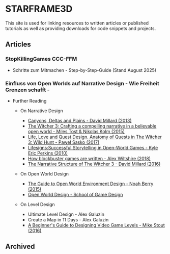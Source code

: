# STARFRAME3D

This site is used for linking resources to written articles or published tutorials as well as providing downloads for code snippets and projects.

## Articles

### StopKillingGames CCC-FFM
- Schritte zum Mitmachen - Step-by-Step-Guide (Stand August 2025)

### Einfluss von Open Worlds auf Narrative Design - Wie Freiheit Grenzen schafft -

* Further Reading

  * On Narrative Design
    * [Canyons, Deltas and Plains - David Millard (2013)](http://www.davidmillard.org/2013/07/canyons-deltas-and-plains/)
    * [The Witcher 3: Crafting a compelling narrative in a believable open world - Miles Tost & Nikolas Kolm (2015)](https://www.youtube.com/watch?v=FcRC02jl8E8)
    * [Life, Love and Quest Design. Anatomy of Quests in The Witcher 3: Wild Hunt - Paweł Sasko (2017)](https://www.youtube.com/watch?v=g5TH9KakBDw )
    * [Lifesigns:Successful Storytelling in Open-World Games - Kyle Eric Perkins (2010)](https://etd.ohiolink.edu/!etd.send_file?accession=ouhonors1290205847&disposition=inline)
    * [How blockbuster games are written - Alex Wiltshire (2018)](https://www.pcgamer.com/how-blockbuster-games-are-written/)
    * [The Narrative Structure of The Witcher 3 - David Millard (2016)](https://www.davidmillard.org/2016/12/the-narrative-structure-of-the-witcher-3/)
    
  * On Open World Design
    * [The Guide to Open World Environment Design - Noah Berry (2015)](https://80.lv/articles/skyrim-designer-on-building-virtual-worlds/)
    * [Open World Design - School of Game Design](https://schoolofgamedesign.com/project/open-world-game/)
        
  * On Level Design
    * Ultimate Level Design - Alex Galuzin
    * Create a Map in 11 Days - Alex Galuzin
    * [A Beginner's Guide to Designing Video Game Levels - Mike Stout (2016)](https://gamedevelopment.tutsplus.com/tutorials/a-beginners-guide-to-designing-video-game-levels--cms-25662)
    
  
  
  
  
## Archived

[Just the Docs]: https://just-the-docs.github.io/just-the-docs/
[GitHub Pages]: https://docs.github.com/en/pages
[README]: https://github.com/just-the-docs/just-the-docs-template/blob/main/README.md
[Jekyll]: https://jekyllrb.com
[GitHub Pages / Actions workflow]: https://github.blog/changelog/2022-07-27-github-pages-custom-github-actions-workflows-beta/
[use this template]: https://github.com/just-the-docs/just-the-docs-template/generate
